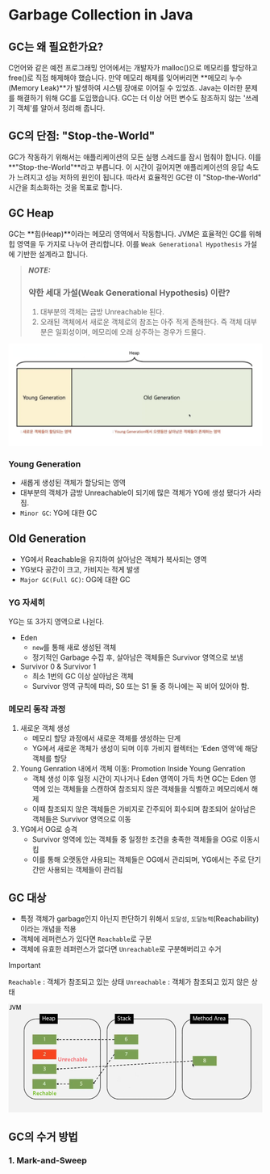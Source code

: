 # Garbage Collection in Java
## GC는 왜 필요한가요?
C언어와 같은 예전 프로그래밍 언어에서는 개발자가 malloc()으로 메모리를 할당하고 free()로 직접 해제해야 했습니다.
만약 메모리 해제를 잊어버리면 **메모리 누수(Memory Leak)**가 발생하여 시스템 장애로 이어질 수 있었죠.
Java는 이러한 문제를 해결하기 위해 GC를 도입했습니다.
GC는 더 이상 어떤 변수도 참조하지 않는 '쓰레기 객체'를 알아서 정리해 줍니다.

## GC의 단점: "Stop-the-World"
GC가 작동하기 위해서는 애플리케이션의 모든 실행 스레드를 잠시 멈춰야 합니다.
이를 **"Stop-the-World"**라고 부릅니다. 
이 시간이 길어지면 애플리케이션의 응답 속도가 느려지고 성능 저하의 원인이 됩니다.
따라서 효율적인 GC란 이 "Stop-the-World" 시간을 최소화하는 것을 목표로 합니다.

## GC Heap
GC는 **힙(Heap)**이라는 메모리 영역에서 작동합니다.
JVM은 효율적인 GC를 위해 힙 영역을 두 가지로 나누어 관리합니다.
이를 `Weak Generational Hypothesis` 가설에 기반한 설계라고 합니다.

> **_NOTE:_**
> ### 약한 세대 가설(Weak Generational Hypothesis) 이란?
> 1. 대부분의 객체는 금방 Unreachable 된다.
> 2. 오래된 객체에서 새로운 객체로의 참조는 아주 적게 존해한다.
> 즉 객체 대부분은 일회성이며, 메모리에 오래 상주하는 경우가 드물다.

![gc-heap](image/gc-heap.png)
### Young Generation
- 새롭게 생성된 객체가 할당되는 영역
- 대부분의 객체가 금방 Unreachable이 되기에 많은 객체가 YG에 생성 됐다가 사라짐.
- `Minor GC`: YG에 대한 GC

## Old Generation
- YG에서 Reachable을 유지하여 살아남은 객체가 복사되는 영역
- YG보다 공간이 크고, 가비지는 적게 발생
- `Major GC(Full GC)`: OG에 대한 GC


### YG 자세히
YG는 또 3가지 영역으로 나뉜다.
- Eden
    - `new`를 통해 새로 생성된 객체
    - 정기적인 Garbage 수집 후, 살아남은 객체들은 Survivor 영역으로 보냄
- Survivor 0 & Survivor 1
    - 최소 1번의 GC 이상 살아남은 객체
    - Survivor 영역 규칙에 따라, S0 또는 S1 둘 중 하나에는 꼭 비어 있어야 함.

### 메모리 동작 과정
1. 새로운 객체 생성
    - 메모리 할당 과정에서 새로운 객체를 생성하는 단계
    - YG에서 새로운 객체가 생성이 되며 이후 가비지 컬렉터는 ‘Eden 영역’에 해당 객체를 할당
2. Young Genration 내에서 객체 이동: Promotion Inside Young Genration
    - 객체 생성 이후 일정 시간이 지나거나 Eden 영역이 가득 차면 GC는 Eden 영역에 있는 객체들을 스캔하여 참조되지 않은 객체들을 식별하고 메모리에서 해제
    - 이때 참조되지 않은 객체들은 가비지로 간주되어 회수되며 참조되어 살아남은 객체들은 Survivor 영역으로 이동
3. YG에서 OG로 승격
    - Survivor 영역에 있는 객체들 중 일정한 조건을 충족한 객체들을 OG로 이동시킴
    - 이를 통해 오랫동안 사용되는 객체들은 OG에서 관리되며, YG에서는 주로 단기간만 사용되는 객체들이 관리됨


## GC 대상

- 특정 객체가 garbage인지 아닌지 판단하기 위해서 `도달성`, `도달능력`(Reachability) 이라는 개념을 적용
- 객체에 레퍼런스가 있다면 `Reachable`로 구분
- 객체에 유효한 레퍼런스가 없다면 `Unreachable`로 구분해버리고 수거 

> [!important]
> `Reachable` : 객체가 참조되고 있는 상태
> `Unreachable` : 객체가 참조되고 있지 않은 상태

![gc-target](image/gc-target.png)



## GC의 수거 방법
### 1. Mark-and-Sweep
